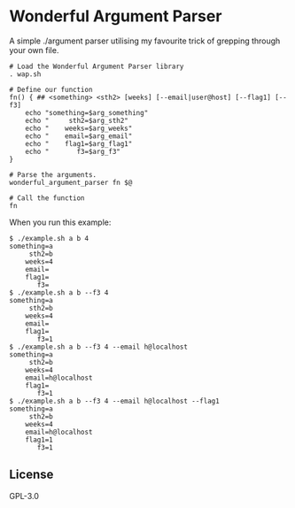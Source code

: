 # Wonderful Argument Parser

A simple ./argument parser utilising my favourite trick of grepping through your own file.


```
# Load the Wonderful Argument Parser library
. wap.sh

# Define our function
fn() { ## <something> <sth2> [weeks] [--email|user@host] [--flag1] [--f3]
	echo "something=$arg_something"
	echo "     sth2=$arg_sth2"
	echo "    weeks=$arg_weeks"
	echo "    email=$arg_email"
	echo "    flag1=$arg_flag1"
	echo "       f3=$arg_f3"
}

# Parse the arguments.
wonderful_argument_parser fn $@

# Call the function
fn
```

When you run this example:


```
$ ./example.sh a b 4
something=a
     sth2=b
    weeks=4
    email=
    flag1=
       f3=
$ ./example.sh a b --f3 4
something=a
     sth2=b
    weeks=4
    email=
    flag1=
       f3=1
$ ./example.sh a b --f3 4 --email h@localhost
something=a
     sth2=b
    weeks=4
    email=h@localhost
    flag1=
       f3=1
$ ./example.sh a b --f3 4 --email h@localhost --flag1
something=a
     sth2=b
    weeks=4
    email=h@localhost
    flag1=1
       f3=1
```

## License

GPL-3.0
